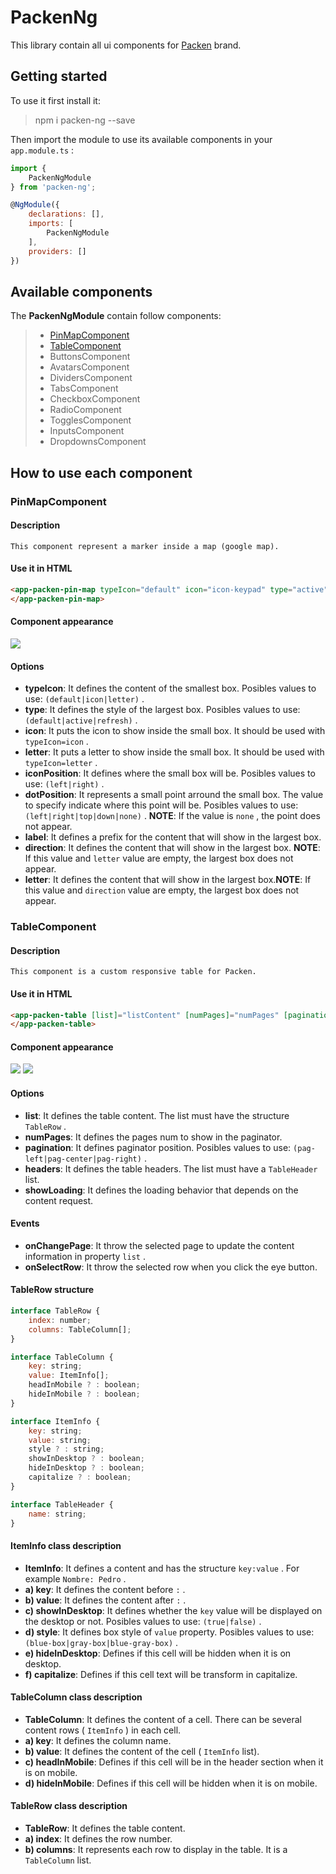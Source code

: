 # PackenNg

This library contain all ui components for [Packen](https://packen.co) brand.

## Getting started

To use it first install it:

> npm i packen-ng --save

Then import the module to use its available components in your `app.module.ts` :

``` javascript
import {
    PackenNgModule
} from 'packen-ng';

@NgModule({
    declarations: [],
    imports: [
        PackenNgModule
    ],
    providers: []
})
```

## Available components

The **PackenNgModule** contain follow components:

>
> * [PinMapComponent](#PinMapComponent)
> * [TableComponent](#TableComponent)
> * ButtonsComponent
> * AvatarsComponent
> * DividersComponent
> * TabsComponent
> * CheckboxComponent
> * RadioComponent
> * TogglesComponent
> * InputsComponent
> * DropdownsComponent
>

## How to use each component

### PinMapComponent

#### Description

``` 
This component represent a marker inside a map (google map).
```

#### Use it in HTML

``` html
<app-packen-pin-map typeIcon="default" icon="icon-keypad" type="active" [label]="'somelabel" [direction]="somedescription" iconPosition="left" dotPosition="down">
</app-packen-pin-map>
```

#### Component appearance

![](https://packenco.s3.amazonaws.com/packen_ng/packen_pinmap/packen-pin.png)

#### Options

 - **typeIcon**: It defines the content of the smallest box. Posibles values to use: `(default|icon|letter)` .
 - **type**: It defines the style of the largest box. Posibles values to use: `(default|active|refresh)` .
 - **icon**: It puts the icon to show inside the small box. It should be used with `typeIcon=icon` .
 - **letter**: It puts a letter to show inside the small box. It should be used with `typeIcon=letter` .
 - **iconPosition**: It defines where the small box will be. Posibles values to use: `(left|right)` .
 - **dotPosition**: It represents a small point arround the small box. The value to specify indicate where this point will be. Posibles values to use: `(left|right|top|down|none)` . **NOTE**: If the value is `none` , the point does not appear.
 - **label**: It defines a prefix for the content that will show in the largest box.
 - **direction**: It defines the content that will show in the largest box. **NOTE**: If this value and `letter` value are empty, the largest box does not appear.
 - **letter**: It defines the content that will show in the largest box.**NOTE**: If this value and `direction` value are empty, the largest box does not appear.

### TableComponent

#### Description

``` 
This component is a custom responsive table for Packen.
```

#### Use it in HTML

``` html
<app-packen-table [list]="listContent" [numPages]="numPages" [pagination]="'pag-center'" [headers]="listHeaders" [showLoading]="loading" (onChangePage)="getListFromBackend($event)" (onSelectRow)="showSelectedRow($event)">
</app-packen-table>
```

#### Component appearance

![](https://packenco.s3.amazonaws.com/packen_ng/packen_table/table-desktop.png)
![](https://packenco.s3.amazonaws.com/packen_ng/packen_table/table-mobile.png)

#### Options

 - **list**: It defines the table content. The list must have the structure `TableRow` .
 - **numPages**: It defines the pages num to show in the paginator.
 - **pagination**: It defines paginator position. Posibles values to use: `(pag-left|pag-center|pag-right)` .
 - **headers**: It defines the table headers. The list must have a `TableHeader` list.
 - **showLoading**: It defines the loading behavior that depends on the content request.

#### Events

 - **onChangePage**: It throw the selected page to update the content information in property `list` .
 - **onSelectRow**: It throw the selected row when you click the eye button.

#### TableRow structure 

``` javascript
interface TableRow {
    index: number;
    columns: TableColumn[];
}

interface TableColumn {
    key: string;
    value: ItemInfo[];
    headInMobile ? : boolean;
    hideInMobile ? : boolean;
}

interface ItemInfo {
    key: string;
    value: string;
    style ? : string;
    showInDesktop ? : boolean;
    hideInDesktop ? : boolean;
    capitalize ? : boolean;
}

interface TableHeader {
    name: string;
}
```

#### **ItemInfo** class description

 - **ItemInfo**: It defines a content and has the structure `key:value` . For example `Nombre: Pedro` .
 - **a) key**: It defines the content before `:` .
 - **b) value**: It defines the content after `:` .
 - **c) showInDesktop**: It defines whether the `key` value will be displayed on the desktop or not. Posibles values to use: `(true|false)` .
 - **d) style**: It defines box style of `value` property. Posibles values to use: `(blue-box|gray-box|blue-gray-box)` .
 - **e) hideInDesktop**: Defines if this cell will be hidden when it is on desktop.
 - **f) capitalize**: Defines if this cell text will be transform in capitalize.

#### **TableColumn** class description

 - **TableColumn**: It defines the content of a cell. There can be several content rows ( `ItemInfo` ) in each cell.
 - **a) key**: It defines the column name.
 - **b) value**: It defines the content of the cell ( `ItemInfo` list).
 - **c) headInMobile**: Defines if this cell will be in the header section when it is on mobile.
 - **d) hideInMobile**: Defines if this cell will be hidden when it is on mobile.

#### **TableRow** class description

 - **TableRow**: It defines the table content.
 - **a) index**: It defines the row number.
 - **b) columns**: It represents each row to display in the table. It is a `TableColumn` list.
